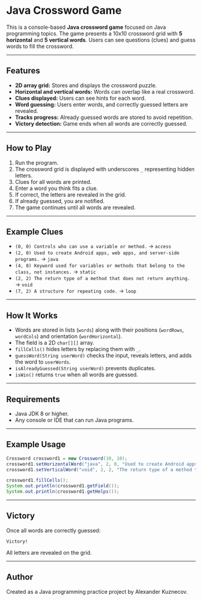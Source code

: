 
# Java Crossword Game

This is a console-based **Java crossword game** focused on Java programming topics. The game presents a 10x10 crossword grid with **5 horizontal** and **5 vertical words**. Users can see questions (clues) and guess words to fill the crossword.

---

## Features

- **2D array grid:** Stores and displays the crossword puzzle.
- **Horizontal and vertical words:** Words can overlap like a real crossword.
- **Clues displayed:** Users can see hints for each word.
- **Word guessing:** Users enter words, and correctly guessed letters are revealed.
- **Tracks progress:** Already guessed words are stored to avoid repetition.
- **Victory detection:** Game ends when all words are correctly guessed.

---

## How to Play

1. Run the program.
2. The crossword grid is displayed with underscores `_` representing hidden letters.
3. Clues for all words are printed.
4. Enter a word you think fits a clue.
5. If correct, the letters are revealed in the grid.
6. If already guessed, you are notified.
7. The game continues until all words are revealed.

---

## Example Clues

- `(0, 0) Controls who can use a variable or method.` → `access`
- `(2, 0) Used to create Android apps, web apps, and server-side programs.` → `java`
- `(4, 8) Keyword used for variables or methods that belong to the class, not instances.` → `static`
- `(2, 2) The return type of a method that does not return anything.` → `void`
- `(7, 2) A structure for repeating code.` → `loop`

---

## How It Works

- Words are stored in lists (`words`) along with their positions (`wordRows`, `wordCols`) and orientation (`wordHorizontal`).
- The field is a 2D `char[][]` array.
- `fillCells()` hides letters by replacing them with `_`.
- `guessWord(String userWord)` checks the input, reveals letters, and adds the word to `userWords`.
- `isAlreadyGuessed(String userWord)` prevents duplicates.
- `isWin()` returns `true` when all words are guessed.

---

## Requirements

- Java JDK 8 or higher.
- Any console or IDE that can run Java programs.

---

## Example Usage

```java
Crossword crossword1 = new Crossword(10, 10);
crossword1.setHorizontalWord("java", 2, 0, "Used to create Android apps, web apps, and server-side programs.");
crossword1.setVerticalWord("void", 2, 2, "The return type of a method that does not return anything.");

crossword1.fillCells();
System.out.println(crossword1.getField());
System.out.println(crossword1.getHelps());
```

---

## Victory

Once all words are correctly guessed:

```
Victory!
```

All letters are revealed on the grid.

---

## Author

Created as a Java programming practice project by Alexander Kuznecov.
